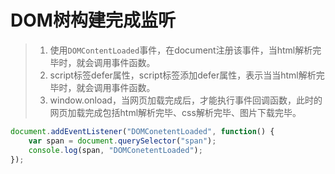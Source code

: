 # DOM树构建完成监听

> 1. 使用`DOMContentLoaded`事件，在document注册该事件，当html解析完毕时，就会调用事件函数。
> 2. script标签defer属性，script标签添加defer属性，表示当当html解析完毕时，就会调用事件函数。
> 3. window.onload，当网页加载完成后，才能执行事件回调函数，此时的网页加载完成包括html解析完毕、css解析完毕、图片下载完毕。

```javascript
document.addEventListener("DOMConetentLoaded", function() {
    var span = document.querySelector("span");
    console.log(span, "DOMConetentLoaded");
});
```

